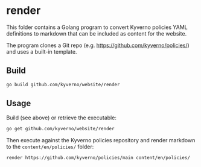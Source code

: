 # render

This folder contains a Golang program to convert Kyverno policies YAML definitions to markdown that can be included as content for the website.

The program clones a Git repo (e.g. https://github.com/kyverno/policies/) and uses a built-in template.

## Build

```sh
go build github.com/kyverno/website/render
```

## Usage

Build (see above) or retrieve the executable:

```sh
go get github.com/kyverno/website/render
```

Then execute against the Kyverno policies repository and render markdown to the `content/en/policies/` folder:

```sh
render https://github.com/kyverno/policies/main content/en/policies/
```


